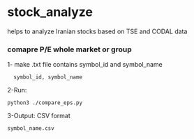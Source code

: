 # stock_analyze
helps to analyze Iranian stocks based on TSE and CODAL data

### comapre P/E whole market or group

1- make .txt file contains symbol_id and symbol_name
```
  symbol_id, symbol_name
```

2-Run:
```
python3 ./compare_eps.py
```
3-Output: CSV format
```
symbol_name.csv
```
